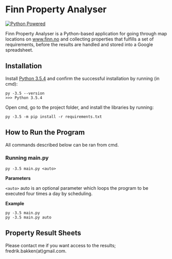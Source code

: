 # Finn Property Analyser

[![Python Powered](https://www.python.org/static/community_logos/python-powered-w-100x40.png)](https://www.python.org)

Finn Property Analyser is a Python-based application for going through map locations on www.finn.no and collecting properties that fulfills a set of requirements, before the results are handled and stored into a Google spreadsheet.

## Installation

Install [Python 3.5.4](https://www.python.org/downloads/release/python-354/) and confirm the successful installation by running (in cmd):
```
py -3.5 --version
>>> Python 3.5.4
```

Open cmd, go to the project folder, and install the libraries by running:
```
py -3.5 -m pip install -r requirements.txt
```

## How to Run the Program

All commands described below can be ran from cmd.

### Running main.py
```
py -3.5 main.py <auto>
```

**Parameters**

```<auto>``` auto is an optional parameter which loops the program to be executed four times a day by scheduling.

**Example**
```
py -3.5 main.py
py -3.5 main.py auto
```

## Property Result Sheets

Please contact me if you want access to the results; fredrik.bakken(at)gmail.com.
